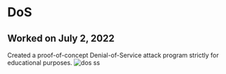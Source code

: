 # DoS
## Worked on July 2, 2022
Created a proof-of-concept Denial-of-Service attack program strictly for educational purposes.
![dos ss](https://user-images.githubusercontent.com/70961105/182005703-3d6626c3-9bbc-4c32-9b81-f1b1852e8758.JPG)
